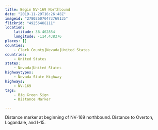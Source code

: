 ```yaml
---
title: Begin NV-169 Northbound
date: "2019-11-29T16:26:48Z"
imageid: "278026070473769135"
flickrid: "49256488111"
location:
    latitude: 36.462854
    longitude: -114.438376
places: []
counties:
    - Clark County|Nevada|United States
countries:
    - United States
states:
    - Nevada|United States
highwaytypes:
    - Nevada State Highway
highways:
    - NV-169
tags:
    - Big Green Sign
    - Distance Marker

---
```

Distance marker at beginning of NV-169 northbound.  Distance to Overton, Logandale, and I-15.